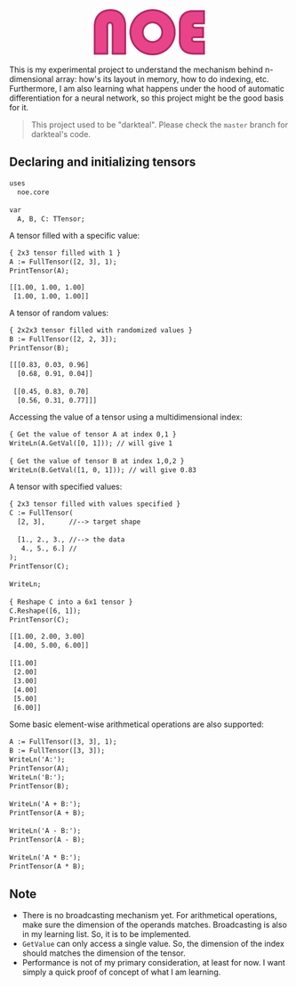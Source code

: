 <div align="center">
<img src="assets/noe-txt.png" alt="logo" width="200px"></img>
</div>

This is my experimental project to understand the mechanism behind n-dimensional array: how's its layout in memory, how to do indexing, etc. Furthermore, I am also learning what happens under the hood of automatic differentiation for a neural network, so this project might be the good basis for it.

> This project used to be "darkteal". Please check the `master` branch for darkteal's code.

## Declaring and initializing tensors
```delphi
uses
  noe.core

var
  A, B, C: TTensor; 
```

A tensor filled with a specific value:
```delphi
{ 2x3 tensor filled with 1 }
A := FullTensor([2, 3], 1);
PrintTensor(A);
```

```
[[1.00, 1.00, 1.00]
 [1.00, 1.00, 1.00]]
```
A tensor of random values:
```delphi
{ 2x2x3 tensor filled with randomized values }
B := FullTensor([2, 2, 3]);
PrintTensor(B);
```

```
[[[0.83, 0.03, 0.96]
  [0.68, 0.91, 0.04]]

 [[0.45, 0.83, 0.70]
  [0.56, 0.31, 0.77]]]
```
Accessing the value of a tensor using a multidimensional index:
```delphi
{ Get the value of tensor A at index 0,1 }
WriteLn(A.GetVal([0, 1])); // will give 1

{ Get the value of tensor B at index 1,0,2 }
WriteLn(B.GetVal([1, 0, 1])); // will give 0.83
```
A tensor with specified values:
```delphi
{ 2x3 tensor filled with values specified }
C := FullTensor(
  [2, 3],      //--> target shape

  [1., 2., 3., //--> the data
   4., 5., 6.] //
);
PrintTensor(C);

WriteLn;

{ Reshape C into a 6x1 tensor }
C.Reshape([6, 1]);
PrintTensor(C);
```

```
[[1.00, 2.00, 3.00]
 [4.00, 5.00, 6.00]]

[[1.00]
 [2.00]
 [3.00]
 [4.00]
 [5.00]
 [6.00]]
```
Some basic element-wise arithmetical operations are also supported:
```delphi
A := FullTensor([3, 3], 1);
B := FullTensor([3, 3]);
WriteLn('A:');
PrintTensor(A);
WriteLn('B:');
PrintTensor(B);

WriteLn('A + B:');
PrintTensor(A + B);

WriteLn('A - B:');
PrintTensor(A - B);

WriteLn('A * B:');
PrintTensor(A * B);
```

## Note

- There is no broadcasting mechanism yet. For arithmetical operations, make sure the dimension of the operands matches. Broadcasting is also in my learning list. So, it is to be implemented.
- `GetValue` can only access a single value. So, the dimension of the index should matches the dimension of the tensor.
- Performance is not of my primary consideration, at least for now. I want simply a quick proof of concept of what I am learning.